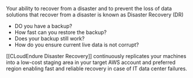Your ability to recover from a disaster and to prevent the loss of data solutions that recover from a disaster is known as Disaster Recovery (DR)
- DO you have a backup?
- How fast can you restore the backup?
- Does your backup still work?
- How do you ensure current live data is not corrupt?

[[CLoudEndure Disaster Recovery]] continuously replicates your machines into a low-cost staging area in your target AWS account and preferred region enabling fast and reliable recovery in case of IT data center failures.